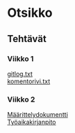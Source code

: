 # Otsikko

## Tehtävät

### Viikko 1

[gitlog.txt](https://github.com/savalre/ot-harjoitustyo/blob/master/laskarit/viikko1/gitlog.txt)  
[komentorivi.txt](https://github.com/savalre/ot-harjoitustyo/blob/master/laskarit/viikko1/komentorivi.txt)

### Viikko 2
[Määrittelydokumentti](https://github.com/savalre/ot-harjoitustyo/blob/master/dokumentaatio/vaatimusmaarittely.md)  
[Työaikakirjanpito](https://github.com/savalre/ot-harjoitustyo/blob/master/dokumentaatio/tyoaikakirjanpito.md)
